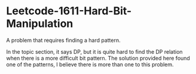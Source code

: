 # Leetcode-1611-Hard-Bit-Manipulation
A problem that requires finding a hard pattern. 

In the topic section, it says DP, but it is quite hard to find the DP relation when there is a more difficult bit pattern.
The solution provided here found one of the patterns, I believe there is more than one to this problem.
